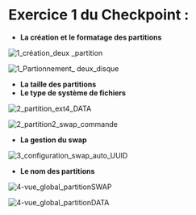 # Exercice 1 du Checkpoint :

- **La création et le formatage des partitions**

![1_création_deux _partition](https://github.com/user-attachments/assets/e0e3e561-3247-4084-a4e4-5302c24f6661)


![1_Partionnement_ deux_disque](https://github.com/user-attachments/assets/448c2b78-98e2-4807-b911-daf9a33305f8)


- **La taille des partitions**
- **Le type de système de fichiers**

![2_partition_ext4_DATA](https://github.com/user-attachments/assets/4b8d2b61-5f0f-4167-85c3-75568b8ceb9e)


![2_partition2_swap_commande](https://github.com/user-attachments/assets/d0896dab-dff3-4a08-ab9e-4b7308d07449)

- **La gestion du swap**

![3_configuration_swap_auto_UUID](https://github.com/user-attachments/assets/b16f780c-009d-4621-9718-e749c52d3e3d)

- **Le nom des partitions**

![4-vue_global_partitionSWAP](https://github.com/user-attachments/assets/e75b203f-2c47-44e7-9b84-61a8ffa3d12b)


![4-vue_global_partitionDATA](https://github.com/user-attachments/assets/0f0fd591-ab6e-49ba-b06c-80e5eaf0e341)

